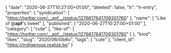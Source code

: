 {
  "date": "2020-06-27T10:27:00+01:00",
  "deleted": false,
  "h": "h-entry",
  "properties": {
    "syndication": [
      "https://twitter.com/__apf__/status/1276617641709301760"
    ],
    "name": [
      "Like of @__apf__'s tweet"
    ],
    "published": [
      "2020-06-27T10:27:00+01:00"
    ],
    "category": [
      "cute"
    ],
    "like-of": [
      "https://twitter.com/__apf__/status/1276617641709301760"
    ]
  },
  "kind": "likes",
  "slug": "2020/06/i0b6o",
  "tags": [
    "cute"
  ],
  "client_id": "https://indigenous.realize.be"
}
